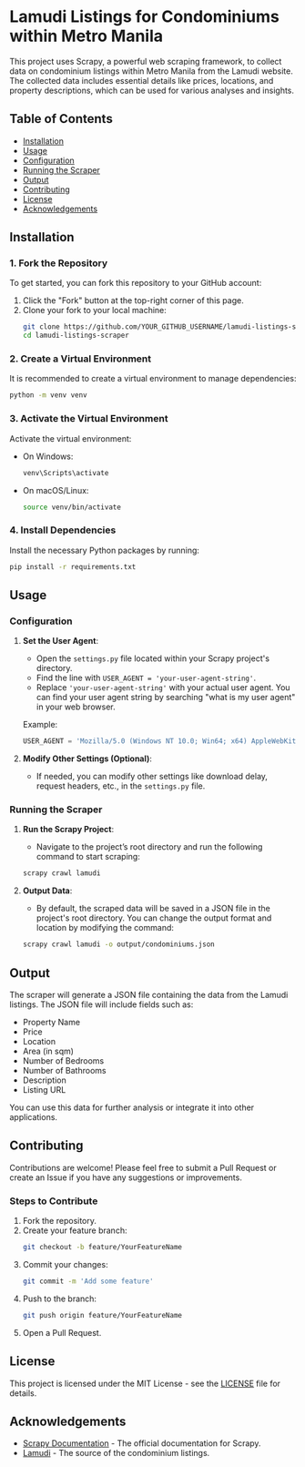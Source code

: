 
# Lamudi Listings for Condominiums within Metro Manila

This project uses Scrapy, a powerful web scraping framework, to collect data on condominium listings within Metro Manila from the Lamudi website. The collected data includes essential details like prices, locations, and property descriptions, which can be used for various analyses and insights.

## Table of Contents
- [Installation](#installation)
- [Usage](#usage)
- [Configuration](#configuration)
- [Running the Scraper](#running-the-scraper)
- [Output](#output)
- [Contributing](#contributing)
- [License](#license)
- [Acknowledgements](#acknowledgements)

## Installation

### 1. Fork the Repository
To get started, you can fork this repository to your GitHub account:

1. Click the "Fork" button at the top-right corner of this page.
2. Clone your fork to your local machine:
    ```bash
    git clone https://github.com/YOUR_GITHUB_USERNAME/lamudi-listings-scraper.git
    cd lamudi-listings-scraper
    ```

### 2. Create a Virtual Environment
It is recommended to create a virtual environment to manage dependencies:

```bash
python -m venv venv
```

### 3. Activate the Virtual Environment
Activate the virtual environment:

- On Windows:
    ```bash
    venv\Scripts\activate
    ```
- On macOS/Linux:
    ```bash
    source venv/bin/activate
    ```

### 4. Install Dependencies
Install the necessary Python packages by running:

```bash
pip install -r requirements.txt
```

## Usage

### Configuration

1. **Set the User Agent**:
   - Open the `settings.py` file located within your Scrapy project's directory.
   - Find the line with `USER_AGENT = 'your-user-agent-string'`.
   - Replace `'your-user-agent-string'` with your actual user agent. You can find your user agent string by searching "what is my user agent" in your web browser.

   Example:
   ```python
   USER_AGENT = 'Mozilla/5.0 (Windows NT 10.0; Win64; x64) AppleWebKit/537.36 (KHTML, like Gecko) Chrome/91.0.4472.124 Safari/537.36'
   ```

2. **Modify Other Settings (Optional)**:
   - If needed, you can modify other settings like download delay, request headers, etc., in the `settings.py` file.

### Running the Scraper

1. **Run the Scrapy Project**:
   - Navigate to the project’s root directory and run the following command to start scraping:
   ```bash
   scrapy crawl lamudi
   ```

2. **Output Data**:
   - By default, the scraped data will be saved in a JSON file in the project's root directory. You can change the output format and location by modifying the command:
   ```bash
   scrapy crawl lamudi -o output/condominiums.json
   ```

## Output
The scraper will generate a JSON file containing the data from the Lamudi listings. The JSON file will include fields such as:

- Property Name
- Price
- Location
- Area (in sqm)
- Number of Bedrooms
- Number of Bathrooms
- Description
- Listing URL

You can use this data for further analysis or integrate it into other applications.

## Contributing

Contributions are welcome! Please feel free to submit a Pull Request or create an Issue if you have any suggestions or improvements.

### Steps to Contribute

1. Fork the repository.
2. Create your feature branch:
    ```bash
    git checkout -b feature/YourFeatureName
    ```
3. Commit your changes:
    ```bash
    git commit -m 'Add some feature'
    ```
4. Push to the branch:
    ```bash
    git push origin feature/YourFeatureName
    ```
5. Open a Pull Request.

## License

This project is licensed under the MIT License - see the [LICENSE](LICENSE) file for details.

## Acknowledgements

- [Scrapy Documentation](https://docs.scrapy.org/en/latest/) - The official documentation for Scrapy.
- [Lamudi](https://www.lamudi.com.ph/) - The source of the condominium listings.

